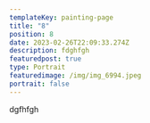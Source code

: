 ```yaml
---
templateKey: painting-page
title: "8"
position: 8
date: 2023-02-26T22:09:33.274Z
description: fdghfgh
featuredpost: true
type: Portrait
featuredimage: /img/img_6994.jpeg
portrait: false
---
```

dgfhfgh